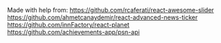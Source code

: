 Made with help from:
https://github.com/rcaferati/react-awesome-slider
https://github.com/ahmetcanaydemir/react-advanced-news-ticker
https://github.com/innFactory/react-planet
https://github.com/achievements-app/psn-api
